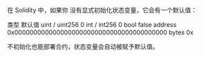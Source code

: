 在 Solidity 中，如果你 没有显式初始化状态变量，它会有一个默认值：

类型	         默认值
uint / uint256	0
int / int256	  0
bool	        false
address	      0x0000000000000000000000000000000000000000
bytes	        0x

不初始化也能部署合约，状态变量会自动被赋予默认值。
